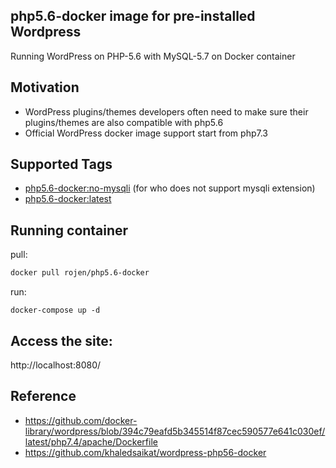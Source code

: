 ## php5.6-docker image for pre-installed Wordpress

Running WordPress on PHP-5.6 with MySQL-5.7 on Docker container

## Motivation

- WordPress plugins/themes developers often need to make sure their plugins/themes are also compatible with php5.6
- Official WordPress docker image support start from php7.3

## Supported Tags

- [php5.6-docker:no-mysqli](https://github.com/rojenzaman/wordpress-php56-docker/tree/no-mysqli) (for who does not support mysqli extension)
- [php5.6-docker:latest](https://github.com/rojenzaman/wordpress-php56-docker/tree/main)

## Running container

pull:

```bash
docker pull rojen/php5.6-docker
```

run:

```
docker-compose up -d
```

## Access the site:

http://localhost:8080/


## Reference

- https://github.com/docker-library/wordpress/blob/394c79eafd5b345514f87cec590577e641c030ef/latest/php7.4/apache/Dockerfile
- https://github.com/khaledsaikat/wordpress-php56-docker
